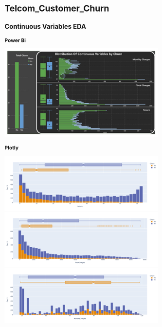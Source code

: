 # Telcom_Customer_Churn  

## Continuous Variables EDA

### Power Bi

![Continuous BI](https://github.com/jmeisenh/Telcom_Customer_Churn/blob/main/Viz/Distribution%20of%20Continuous%20Variables%20By%20Churn1024_1.jpg)  

### Plotly

![Continuous Plotly](https://github.com/jmeisenh/Telcom_Customer_Churn/blob/main/Viz/Tenure%20dist.png)
![Continuous Plotly](https://github.com/jmeisenh/Telcom_Customer_Churn/blob/main/Viz/Total%20Chatges%20Dist.png)
![Continuous Plotly](https://github.com/jmeisenh/Telcom_Customer_Churn/blob/main/Viz/Monthly%20Charges%20Dist.png)

